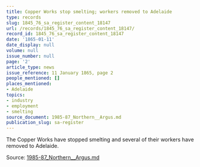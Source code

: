 ```yaml
---
title: Copper Works stop smelting; workers removed to Adelaide
type: records
slug: 1845_76_sa_register_content_18147
url: /records/1845_76_sa_register_content_18147/
record_id: 1845_76_sa_register_content_18147
date: '1865-01-11'
date_display: null
volume: null
issue_number: null
page: '2'
article_type: news
issue_reference: 11 January 1865, page 2
people_mentioned: []
places_mentioned:
- Adelaide
topics:
- industry
- employment
- smelting
source_document: 1985-87_Northern__Argus.md
publication_slug: sa-register
---
```


The Copper Works have stopped smelting and several of their workers have removed to Adelaide.

Source: [1985-87_Northern__Argus.md](/downloads/markdown/1985-87_Northern__Argus.md)
